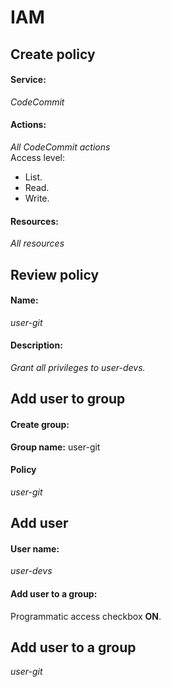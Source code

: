 <div>
<h1>IAM</h1>
<h2>Create policy</h2>
<h4>Service:</h4>

<p>
	
*CodeCommit*

</p>

<h4>Actions:</h4>

<p>
	
*All CodeCommit actions*<br>
Access level:
- List.
- Read.
- Write.

</p>

<h4>Resources:</h4>

<p>
	
*All resources*

</p>

<h2>Review policy</h2>
<h4>Name:</h4>

<p>
	
*user-git*

</p>

<h4>Description:</h4>

<p>
	
*Grant all privileges to user-devs.*

</p>

<h2>Add user to group</h2>
<h4>Create group:</h4>

<p>
	
**Group name:** user-git

</p>

<h4>Policy</h4>

<p>

*user-git*

</p>

<h2>Add user</h2>
<h4>User name:</h4>

<p>

*user-devs*

</p>

<h4>Add user to a group:</h4>

<p>

Programmatic access checkbox **ON**.

</p>

<h2>Add user to a group</h2>

*user-git*

</div>